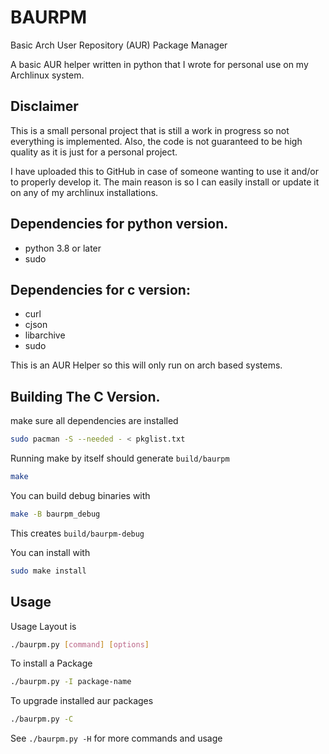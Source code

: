 # BAURPM
Basic Arch User Repository (AUR) Package Manager

A basic AUR helper written in python that I wrote for personal use on my Archlinux system.

## Disclaimer
This is a small personal project that is still a work in progress so not everything is implemented.
Also, the code is not guaranteed to be high quality as it is just for a personal project.

I have uploaded this to GitHub in case of someone wanting to use it and/or to properly develop it. 
The main reason is so I can easily install or update it on any of my archlinux installations.

## Dependencies for python version.
- python 3.8 or later
- sudo

## Dependencies for c version:
- curl
- cjson
- libarchive
- sudo

This is an AUR Helper so this will only run on arch based systems.

## Building The C Version.

make sure all dependencies are installed
```sh
sudo pacman -S --needed - < pkglist.txt
```

Running make by itself should generate `build/baurpm`
```sh
make
```

You can build debug binaries with
```sh
make -B baurpm_debug
```
This creates `build/baurpm-debug`

You can install with
```sh
sudo make install
```


## Usage
Usage Layout is
```sh
./baurpm.py [command] [options]
```
To install a Package
```sh
./baurpm.py -I package-name
```
To upgrade installed aur packages
```sh
./baurpm.py -C
```

See `./baurpm.py -H` for more commands and usage
